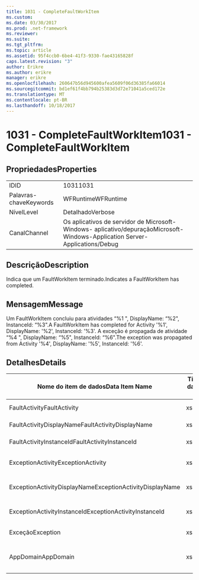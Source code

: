 ```yaml
---
title: 1031 - CompleteFaultWorkItem
ms.custom: 
ms.date: 03/30/2017
ms.prod: .net-framework
ms.reviewer: 
ms.suite: 
ms.tgt_pltfrm: 
ms.topic: article
ms.assetid: 95f4ccb0-6be4-41f3-9330-fae43165828f
caps.latest.revision: "3"
author: Erikre
ms.author: erikre
manager: erikre
ms.openlocfilehash: 260647b56d945600afea5609f06d36385fa66014
ms.sourcegitcommit: bd1ef61f4bb794b25383d3d72e71041a5ced172e
ms.translationtype: MT
ms.contentlocale: pt-BR
ms.lasthandoff: 10/18/2017
---
```

# <a name="1031---completefaultworkitem"></a><span data-ttu-id="d68c4-102">1031 - CompleteFaultWorkItem</span><span class="sxs-lookup"><span data-stu-id="d68c4-102">1031 - CompleteFaultWorkItem</span></span>
## <a name="properties"></a><span data-ttu-id="d68c4-103">Propriedades</span><span class="sxs-lookup"><span data-stu-id="d68c4-103">Properties</span></span>  
  
|||  
|-|-|  
|<span data-ttu-id="d68c4-104">ID</span><span class="sxs-lookup"><span data-stu-id="d68c4-104">ID</span></span>|<span data-ttu-id="d68c4-105">1031</span><span class="sxs-lookup"><span data-stu-id="d68c4-105">1031</span></span>|  
|<span data-ttu-id="d68c4-106">Palavras-chave</span><span class="sxs-lookup"><span data-stu-id="d68c4-106">Keywords</span></span>|<span data-ttu-id="d68c4-107">WFRuntime</span><span class="sxs-lookup"><span data-stu-id="d68c4-107">WFRuntime</span></span>|  
|<span data-ttu-id="d68c4-108">Nível</span><span class="sxs-lookup"><span data-stu-id="d68c4-108">Level</span></span>|<span data-ttu-id="d68c4-109">Detalhado</span><span class="sxs-lookup"><span data-stu-id="d68c4-109">Verbose</span></span>|  
|<span data-ttu-id="d68c4-110">Canal</span><span class="sxs-lookup"><span data-stu-id="d68c4-110">Channel</span></span>|<span data-ttu-id="d68c4-111">Os aplicativos de servidor de Microsoft-Windows- aplicativo/depuração</span><span class="sxs-lookup"><span data-stu-id="d68c4-111">Microsoft-Windows-Application Server-Applications/Debug</span></span>|  
  
## <a name="description"></a><span data-ttu-id="d68c4-112">Descrição</span><span class="sxs-lookup"><span data-stu-id="d68c4-112">Description</span></span>  
 <span data-ttu-id="d68c4-113">Indica que um FaultWorkItem terminado.</span><span class="sxs-lookup"><span data-stu-id="d68c4-113">Indicates a FaultWorkItem has completed.</span></span>  
  
## <a name="message"></a><span data-ttu-id="d68c4-114">Mensagem</span><span class="sxs-lookup"><span data-stu-id="d68c4-114">Message</span></span>  
 <span data-ttu-id="d68c4-115">Um FaultWorkItem concluiu para atividades “%1 ", DisplayName: “%2", InstanceId: “%3".</span><span class="sxs-lookup"><span data-stu-id="d68c4-115">A FaultWorkItem has completed for Activity '%1', DisplayName: '%2', InstanceId: '%3'.</span></span> <span data-ttu-id="d68c4-116">A exceção é propagada de atividade “%4 ", DisplayName: “%5", InstanceId: “%6".</span><span class="sxs-lookup"><span data-stu-id="d68c4-116">The exception was propagated from Activity '%4', DisplayName: '%5', InstanceId: '%6'.</span></span>  
  
## <a name="details"></a><span data-ttu-id="d68c4-117">Detalhes</span><span class="sxs-lookup"><span data-stu-id="d68c4-117">Details</span></span>  
  
|<span data-ttu-id="d68c4-118">Nome do item de dados</span><span class="sxs-lookup"><span data-stu-id="d68c4-118">Data Item Name</span></span>|<span data-ttu-id="d68c4-119">Tipo de item de dados</span><span class="sxs-lookup"><span data-stu-id="d68c4-119">Data Item Type</span></span>|<span data-ttu-id="d68c4-120">Descrição</span><span class="sxs-lookup"><span data-stu-id="d68c4-120">Description</span></span>|  
|--------------------|--------------------|-----------------|  
|<span data-ttu-id="d68c4-121">FaultActivity</span><span class="sxs-lookup"><span data-stu-id="d68c4-121">FaultActivity</span></span>|<span data-ttu-id="d68c4-122">xs:string</span><span class="sxs-lookup"><span data-stu-id="d68c4-122">xs:string</span></span>|<span data-ttu-id="d68c4-123">O nome do tipo de atividade de falha.</span><span class="sxs-lookup"><span data-stu-id="d68c4-123">The type name of the fault activity.</span></span>|  
|<span data-ttu-id="d68c4-124">FaultActivityDisplayName</span><span class="sxs-lookup"><span data-stu-id="d68c4-124">FaultActivityDisplayName</span></span>|<span data-ttu-id="d68c4-125">xs:string</span><span class="sxs-lookup"><span data-stu-id="d68c4-125">xs:string</span></span>|<span data-ttu-id="d68c4-126">O nome para exibição de atividade de falha.</span><span class="sxs-lookup"><span data-stu-id="d68c4-126">The display name of the fault activity.</span></span>|  
|<span data-ttu-id="d68c4-127">FaultActivityInstanceId</span><span class="sxs-lookup"><span data-stu-id="d68c4-127">FaultActivityInstanceId</span></span>|<span data-ttu-id="d68c4-128">xs:string</span><span class="sxs-lookup"><span data-stu-id="d68c4-128">xs:string</span></span>|<span data-ttu-id="d68c4-129">A identificação de instância de atividade de falha.</span><span class="sxs-lookup"><span data-stu-id="d68c4-129">The instance id of the fault activity.</span></span>|  
|<span data-ttu-id="d68c4-130">ExceptionActivity</span><span class="sxs-lookup"><span data-stu-id="d68c4-130">ExceptionActivity</span></span>|<span data-ttu-id="d68c4-131">xs:string</span><span class="sxs-lookup"><span data-stu-id="d68c4-131">xs:string</span></span>|<span data-ttu-id="d68c4-132">O nome do tipo de atividade que apresentou a exceção.</span><span class="sxs-lookup"><span data-stu-id="d68c4-132">The type name of the activity that threw the exception.</span></span>|  
|<span data-ttu-id="d68c4-133">ExceptionActivityDisplayName</span><span class="sxs-lookup"><span data-stu-id="d68c4-133">ExceptionActivityDisplayName</span></span>|<span data-ttu-id="d68c4-134">xs:string</span><span class="sxs-lookup"><span data-stu-id="d68c4-134">xs:string</span></span>|<span data-ttu-id="d68c4-135">O nome para exibição de atividade que apresentou a exceção.</span><span class="sxs-lookup"><span data-stu-id="d68c4-135">The display name of the activity that threw the exception.</span></span>|  
|<span data-ttu-id="d68c4-136">ExceptionActivityInstanceId</span><span class="sxs-lookup"><span data-stu-id="d68c4-136">ExceptionActivityInstanceId</span></span>|<span data-ttu-id="d68c4-137">xs:string</span><span class="sxs-lookup"><span data-stu-id="d68c4-137">xs:string</span></span>|<span data-ttu-id="d68c4-138">A identificação de instância de atividade que apresentou a exceção.</span><span class="sxs-lookup"><span data-stu-id="d68c4-138">The instance id of the activity that threw the exception.</span></span>|  
|<span data-ttu-id="d68c4-139">Exceção</span><span class="sxs-lookup"><span data-stu-id="d68c4-139">Exception</span></span>|<span data-ttu-id="d68c4-140">xs:string</span><span class="sxs-lookup"><span data-stu-id="d68c4-140">xs:string</span></span>|<span data-ttu-id="d68c4-141">Os detalhes de exceção para a exceção</span><span class="sxs-lookup"><span data-stu-id="d68c4-141">The exception details for the exception</span></span>|  
|<span data-ttu-id="d68c4-142">AppDomain</span><span class="sxs-lookup"><span data-stu-id="d68c4-142">AppDomain</span></span>|<span data-ttu-id="d68c4-143">xs:string</span><span class="sxs-lookup"><span data-stu-id="d68c4-143">xs:string</span></span>|<span data-ttu-id="d68c4-144">A cadeia de caracteres retornada por AppDomain.CurrentDomain.FriendlyName.</span><span class="sxs-lookup"><span data-stu-id="d68c4-144">The string returned by AppDomain.CurrentDomain.FriendlyName.</span></span>|
